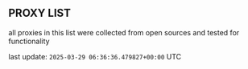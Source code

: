 ## PROXY LIST

all proxies in this list were collected from open sources and tested for functionality

last update: `2025-03-29 06:36:36.479827+00:00` UTC